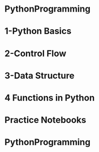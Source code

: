 # PythonProgramming
# 1-Python Basics
# 2-Control Flow
# 3-Data Structure
# 4 Functions in Python
# Practice Notebooks
# PythonProgramming
